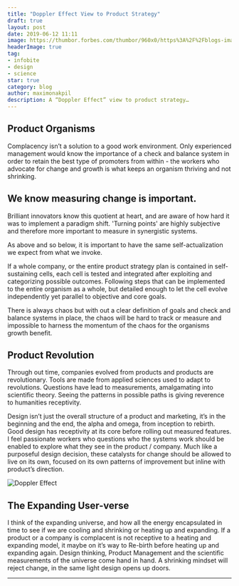 ```yaml
---
title: "Doppler Effect View to Product Strategy"
draft: true
layout: post
date: 2019-06-12 11:11
image: https://thumbor.forbes.com/thumbor/960x0/https%3A%2F%2Fblogs-images.forbes.com%2Fstartswithabang%2Ffiles%2F2016%2F12%2Fexpansionoftuniverse.jpg
headerImage: true
tag:
- infobite
- design
- science
star: true
category: blog
author: maximonakpil
description: A “Doppler Effect” view to product strategy…
---
```


## Product Organisms
Complacency isn’t a solution to a good work environment.
Only experienced management would know the importance of a check and balance system in order to retain the best type of promoters from within - the workers who advocate for change and growth is what keeps an organism thriving and not shrinking.

## We know measuring change is important.

Brilliant innovators know this quotient at heart, and are aware of how hard it was to implement a paradigm shift.
'Turning points' are highly subjective and therefore more important to measure in synergistic systems.

As above and so below, it is important to have the same self-actualization we expect from what we invoke.

If a whole company, or the entire product strategy plan is contained in self-sustaining cells, each cell is tested and integrated after exploiting and categorizing possible outcomes. Following steps that can be implemented to the entire organism as a whole, but detailed enough to let the cell evolve independently yet parallel to objective and core goals.

There is always chaos but with out a clear definition of goals and check and balance systems in place, the chaos will be hard to track or measure and impossible to harness the momentum of the chaos for the organisms growth benefit.

## Product Revolution
Through out time, companies evolved from products and products are revolutionary. Tools are made from applied sciences used to adapt to revolutions. Questions have lead to measurements, amalgamating into scientific theory. Seeing the patterns in possible paths is giving reverence to humanities receptivity.

Design isn’t just the overall structure of a product and marketing, it’s in the beginning and the end, the alpha and omega, from inception to rebirth. Good design has receptivity at its core before rolling out measured features. I feel passionate workers who questions who the systems work should be enabled to explore what they see in the product / company. Much like a purposeful design decision, these catalysts for change should be allowed to live on its own, focused on its own patterns of improvement but inline with product’s direction.

![Doppler Effect](https://d2jmvrsizmvf4x.cloudfront.net/gQobs1O5Sm640Zc3U0lQ_Doppler%2Beffect.jpg)

## The Expanding User-verse
I think of the expanding universe, and how all the energy encapsulated in time to see if we are cooling and shrinking or heating up and expanding. If a product or a company is complacent is not receptive to a heating and expanding model, it maybe on it’s way to Re-birth before heating up and expanding again. Design thinking, Product Management and the scientific measurements of the universe come hand in hand. A shrinking mindset will reject change, in the same light design opens up doors.


---
